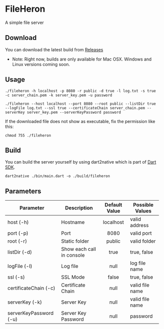 # FileHeron

A simple file server

## Download

You can download the latest build from [Releases](https://github.com/horizech/fileheron/releases)

-   Note: Right now, builds are only available for Mac OSX. Windows and Linux versions coming soon.

## Usage

```
./fileheron -h localhost -p 8080 -r public -d true -l log.txt -s true -c server_chain.pem -k server_key.pem -u password

./fileheron --host localhost --port 8080 --root public --listDir true --logFile log.txt --ssl true --certificateChain server_chain.pem --serverKey server_key.pem --serverKeyPassword password
```

If the downloaded file does not show as executable, fix the permission like this:

```
chmod 755 ./fileheron
```

## Build

You can build the server yourself by using dart2native which is part of [Dart SDK](https://dart.dev/get-dart).

```
dart2native ./bin/main.dart -o ./build/fileheron
```

## Parameters

| Parameter              | Description               | Default Value | Possible Values |
| ---------------------- | ------------------------- | :-----------: | --------------- |
| host (-h)              | Hostname                  |   localhost   | valid address   |
| port (-p)              | Port                      |     8080      | valid port      |
| root (-r)              | Static folder             |    public     | valid folder    |
| listDir (-d)           | Show each call in console |     true      | true, false     |
| logFile (-l)           | Log file                  |     null      | log file name   |
| ssl (-s)               | SSL Mode                  |     false     | true, false     |
| certificateChain (-c)  | Certificate Chain         |     null      | valid file name |
| serverKey (-k)         | Server Key                |     null      | valid file name |
| serverKeyPassword (-u) | Server Key Password       |     null      | password        |
